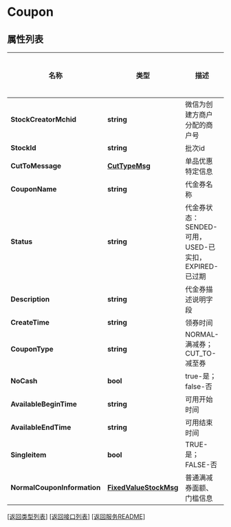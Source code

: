 # Coupon

## 属性列表

名称 | 类型 | 描述 | 补充说明
------------ | ------------- | ------------- | -------------
**StockCreatorMchid** | **string** | 微信为创建方商户分配的商户号 | 
**StockId** | **string** | 批次id | 
**CutToMessage** | [**CutTypeMsg**](CutTypeMsg.md) | 单品优惠特定信息 | [可选] 
**CouponName** | **string** | 代金券名称 | 
**Status** | **string** | 代金券状态：SENDED-可用，USED-已实扣，EXPIRED-已过期 | 
**Description** | **string** | 代金券描述说明字段 | 
**CreateTime** | **string** | 领券时间 | 
**CouponType** | **string** | NORMAL-满减券；CUT_TO-减至券 | 
**NoCash** | **bool** | true-是；false-否 | 
**AvailableBeginTime** | **string** | 可用开始时间 | 
**AvailableEndTime** | **string** | 可用结束时间 | 
**Singleitem** | **bool** | TRUE-是；FALSE-否 | 
**NormalCouponInformation** | [**FixedValueStockMsg**](FixedValueStockMsg.md) | 普通满减券面额、门槛信息 | [可选] 

[\[返回类型列表\]](README.md#类型列表)
[\[返回接口列表\]](README.md#接口列表)
[\[返回服务README\]](README.md)


